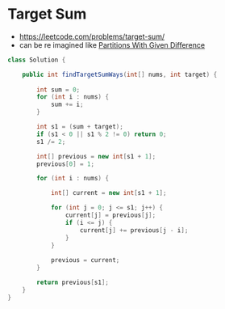 # Target Sum

- https://leetcode.com/problems/target-sum/
- can be re imagined like [Partitions With Given Difference](./Partitions%20With%20Given%20Difference.md)

```java
class Solution {

    public int findTargetSumWays(int[] nums, int target) {
        
        int sum = 0;
        for (int i : nums) {
            sum += i;
        }

        int s1 = (sum + target);
        if (s1 < 0 || s1 % 2 != 0) return 0;
        s1 /= 2;

        int[] previous = new int[s1 + 1];
        previous[0] = 1;

        for (int i : nums) {

            int[] current = new int[s1 + 1];

            for (int j = 0; j <= s1; j++) {
                current[j] = previous[j];
                if (i <= j) {
                    current[j] += previous[j - i];
                }
            }
            
            previous = current;
        }

        return previous[s1];
    }
}
```
